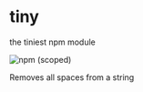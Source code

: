 # tiny
the tiniest npm module

![npm (scoped)](https://img.shields.io/badge/<npm>-<v1.0.0>-<blue>)

Removes all spaces from a string
